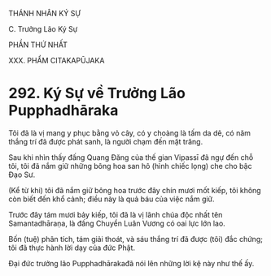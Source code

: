 THÁNH NHÂN KÝ SỰ

C. Trưởng Lão Ký Sự

PHẦN THỨ NHẤT

XXX. PHẨM CITAKAPŪJAKA

# 292. Ký Sự về Trưởng Lão Pupphadhāraka

Tôi đã là vị mang y phục bằng vỏ cây, có y choàng là tấm da dê, có năm thắng trí đã được phát sanh, là người chạm đến mặt trăng.

Sau khi nhìn thấy đấng Quang Đăng của thế gian Vipassī đã ngự đến chỗ tôi, tôi đã nắm giữ những bông hoa san hô (hình chiếc lọng) che cho bậc Đạo Sư.

(Kể từ khi) tôi đã nắm giữ bông hoa trước đây chín mươi mốt kiếp, tôi không còn biết đến khổ cảnh; điều này là quả báu của việc nắm giữ.

Trước đây tám mươi bảy kiếp, tôi đã là vị lãnh chúa độc nhất tên Samantadhāraṇa, là đấng Chuyển Luân Vương có oai lực lớn lao.

Bốn (tuệ) phân tích, tám giải thoát, và sáu thắng trí đã được (tôi) đắc chứng; tôi đã thực hành lời dạy của đức Phật.

Đại đức trưởng lão Pupphadhārakađã nói lên những lời kệ này như thế ấy.
